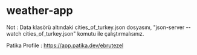 # weather-app

Not : Data klasörü altındaki cities_of_turkey.json dosyasını, "json-server --watch cities_of_turkey.json" komutu ile çalıştırmalısınız.

Patika Profile : https://app.patika.dev/ebrutezel
